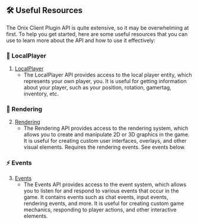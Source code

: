 ## 🛠️ Useful Resources

The Onix Client Plugin API is quite extensive, so it may be overwhelming at first. To help you get started, here are some useful resources that you can use to learn more about the API and how to use it effectively:

### 🧑 LocalPlayer
1. <a href="../docs/OnixRuntime.Api.Entities.LocalPlayer.html" target="_blank">LocalPlayer</a>
    - The LocalPlayer API provides access to the local player entity, which represents your own player, you. It is useful for getting information about your player, such as your position, rotation, gamertag, inventory, etc.

### 🎨 Rendering
2. <a href="../docs/OnixRuntime.Api.Rendering.html" target="_blank">Rendering</a>
    - The Rendering API provides access to the rendering system, which allows you to create and manipulate 2D or 3D graphics in the game. It is useful for creating custom user interfaces, overlays, and other visual elements. Requires the rendering events. See events below.

### ⚡ Events
3. <a href="../docs/OnixRuntime.Api.Events.html" target="_blank">Events</a>
    - The Events API provides access to the event system, which allows you to listen for and respond to various events that occur in the game. It contains events such as chat events, input events, rendering events, and more. It is useful for creating custom game mechanics, responding to player actions, and other interactive elements.